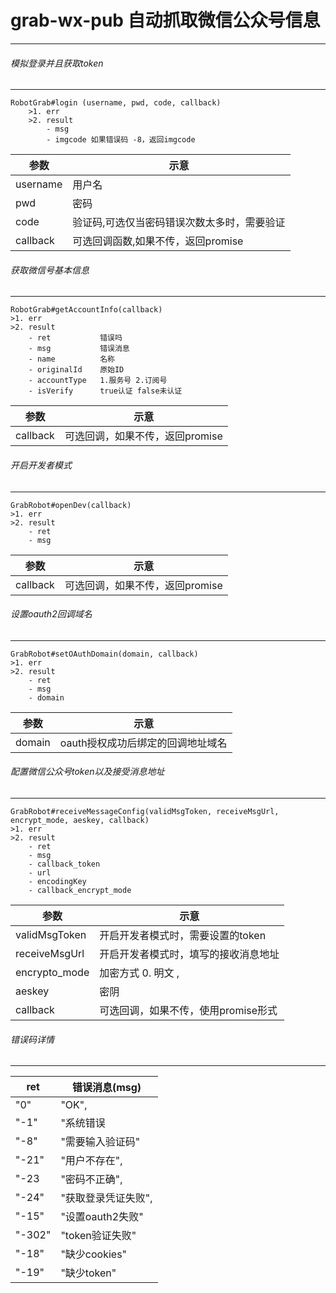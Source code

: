 # grab-wx-pub 自动抓取微信公众号信息
---

###### 模拟登录并且获取token
---
    RobotGrab#login (username, pwd, code, callback)
        >1. err
        >2. result
            - msg
            - imgcode 如果错误码 -8，返回imgcode

| 参数            | 示意             |
|-----------------|------------------|
| username        | 用户名           |
| pwd             | 密码             |
| code            | 验证码,可选仅当密码错误次数太多时，需要验证       |
| callback        | 可选回调函数,如果不传，返回promise         |



######  获取微信号基本信息
---
    RobotGrab#getAccountInfo(callback)
    >1. err
    >2. result
        - ret           错误吗
        - msg           错误消息
        - name          名称
        - originalId    原始ID
        - accountType   1.服务号 2.订阅号
        - isVerify      true认证 false未认证

| 参数            | 示意             |
|-----------------|------------------|
| callback | 可选回调，如果不传，返回promise|


###### 开启开发者模式
---
    GrabRobot#openDev(callback)
    >1. err
    >2. result
        - ret
        - msg

| 参数            | 示意             |
|-----------------|------------------|
| callback | 可选回调，如果不传，返回promise|

###### 设置oauth2回调域名
---
    GrabRobot#setOAuthDomain(domain, callback)
    >1. err
    >2. result
        - ret
        - msg
        - domain

| 参数            | 示意             |
|-----------------|------------------|
| domain| oauth授权成功后绑定的回调地址域名 |

###### 配置微信公众号token以及接受消息地址
---
    GrabRobot#receiveMessageConfig(validMsgToken, receiveMsgUrl, encrypt_mode, aeskey, callback)
    >1. err
    >2. result
        - ret
        - msg
        - callback_token
        - url
        - encodingKey
        - callback_encrypt_mode

| 参数            | 示意             |
|-----------------|------------------|
| validMsgToken | 开启开发者模式时，需要设置的token|
| receiveMsgUrl | 开启开发者模式时，填写的接收消息地址|
| encrypto_mode | 加密方式 0. 明文 ,|
|aeskey |密阴|
|callback | 可选回调，如果不传，使用promise形式 |

###### 错误码详情
---
| ret    | 错误消息(msg)         |
|--------|-----------------------|
|"0"     | "OK",                 |
|"-1"    |"系统错误              |
|"-8"    | "需要输入验证码"      |
| "-21"  |"用户不存在",          |
| "-23   | "密码不正确",         |
|"-24"   | "获取登录凭证失败",   |
|"-15"   | "设置oauth2失败"      |
|"-302"  | "token验证失败"       |
|"-18"   | "缺少cookies"         |
|"-19"   | "缺少token"           |
